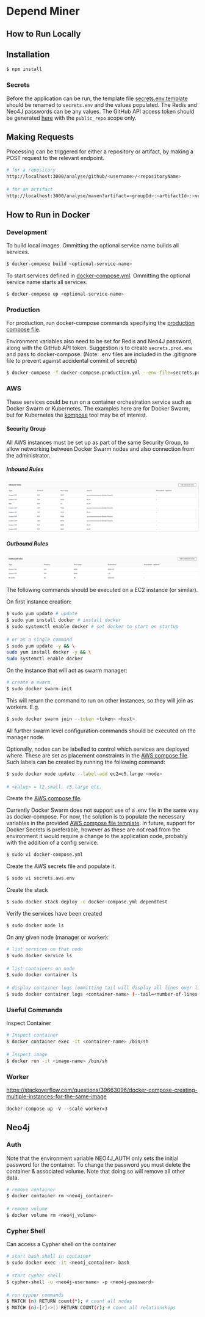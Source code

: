 # Depend Miner

## How to Run Locally
## Installation

```bash
$ npm install
```

### Secrets
Before the application can be run, the template file [secrets.env.template](secrets.env.template) should be renamed to `secrets.env` and the values populated. The Redis and Neo4J passwords can be any values. The GitHub API access token should be generated [here](https://github.com/settings/tokens/new) with the `public_repo` scope only.

## Making Requests
Processing can be triggered for either a repository or artifact, by making a POST request to the relevant endpoint.

```bash
# for a repository
http://localhost:3000/analyse/github/<username>/<repositoryName>

# for an artifact
http://localhost:3000/analyse/maven?artifact=<groupId>:<artifactId>:<version>
```

## How to Run in Docker

### Development
To build local images. Ommitting the optional service name builds all services.

```bash
$ docker-compose build <optional-service-name>
```

To start services defined in [docker-compose.yml](docker-compose.yml). Ommitting the optional service name starts all services.

```bash
$ docker-compose up <optional-service-name>
```

### Production
For production, run docker-compose commands specifying the [production compose file](docker-compose.production.yml).

Environment variables also need to be set for Redis and Neo4J password, along with the GitHub API token. Suggestion is to create `secrets.prod.env` and pass to docker-compose. (Note: .env files are included in the .gitignore file to prevent against accidental commit of secrets)

```bash
$ docker-compose -f docker-compose.production.yml --env-file=secrets.prod.env <commands...>
```

### AWS
These services could be run on a container orchestration service such as Docker Swarm or Kubernetes. The examples here are for Docker Swarm, but for Kubernetes the [kompose](https://github.com/kubernetes/kompose) tool may be of interest.

[sg_inbound]: img/securitygroup_rules_inbound.png "Security Group Inbound Rules"
[sg_outbound]: img/securitygroup_rules_outbound.png "Security Group Outbound Rules"
#### Security Group
All AWS instances must be set up as part of the same Security Group, to allow networking between Docker Swarm nodes and also connection from the administrator.

##### Inbound Rules
![Security Group Inbound Rules][sg_inbound]

##### Outbound Rules
![Security Group Inbound Rules][sg_outbound]

The following commands should be executed on a EC2 instance (or similar).

On first instance creation:
```bash
$ sudo yum update # update
$ sudo yum install docker # install docker
$ sudo systemctl enable docker # set docker to start on startup

# or as a single command
$ sudo yum update -y && \
sudo yum install docker -y && \
sudo systemctl enable docker
```

On the instance that will act as swarm manager:
```bash
# create a swarm
$ sudo docker swarm init
```

This will return the command to run on other instances, so they will join as workers. E.g.
```bash
$ sudo docker swarm join --token <token> <host>
```

All further swarm level configuration commands should be executed on the manager node.

Optionally, nodes can be labelled to control which services are deployed where. These are set as placement constraints in the [AWS compose file](docker-compose.aws.yml). Such labels can be created by running the following command:
```bash
$ sudo docker node update --label-add ec2=c5.large <node>

# <value> = t2.small, c5.large etc.
```

Create the [AWS compose file](docker-compose.aws.yml). 

Currently Docker Swarm does not support use of a .env file in the same way as docker-compose. For now, the solution is to populate the necessary variables in the provided [AWS compose file template](docker-compose.aws.yml.template). In future, support for Docker Secrets is preferable, however as these are not read from the environment it would require a change to the application code, probably with the addition of a config service.
```bash
$ sudo vi docker-compose.yml
```

Create the AWS secrets file and populate it.
```bash
$ sudo vi secrets.aws.env
```

Create the stack
```bash
$ sudo docker stack deploy -c docker-compose.yml dependTest
```

Verify the services have been created
```bash
$ sudo docker node ls
```

On any given node (manager or worker):
```bash
# list services on that node
$ sudo docker service ls

# list containers on node
$ sudo docker container ls

# display container logs (ommitting tail will display all lines over lifetime of container)
$ sudo docker container logs <container-name> (--tail=<number-of-lines-to-display>)
```

### Useful Commands
Inspect Container
```bash
# Inspect container
$ docker container exec -it <container-name> /bin/sh

# Inspect image
$ docker run -it <image-name> /bin/sh
```

### Worker
https://stackoverflow.com/questions/39663096/docker-compose-creating-multiple-instances-for-the-same-image

`docker-compose up -V --scale worker=3`

## Neo4j
### Auth
Note that the environment variable NEO4J_AUTH only sets the initial password for the container. To change the password you must delete the container & associated volume. Note that doing so will remove all other data.

```bash
# remove container
$ docker container rm <neo4j_container>

# remove volume
$ docker volume rm <neo4j_volume>
```

### Cypher Shell
Can access a Cypher shell on the container
```bash
# start bash shell in container
$ sudo docker exec -it <neo4j_container> bash

# start cypher shell
$ cypher-shell -u <neo4j-username> -p <neo4j-password>

# run cypher commands
$ MATCH (n) RETURN count(*); # count all nodes
$ MATCH (n)-[r]->() RETURN COUNT(r); # count all relationships
```
